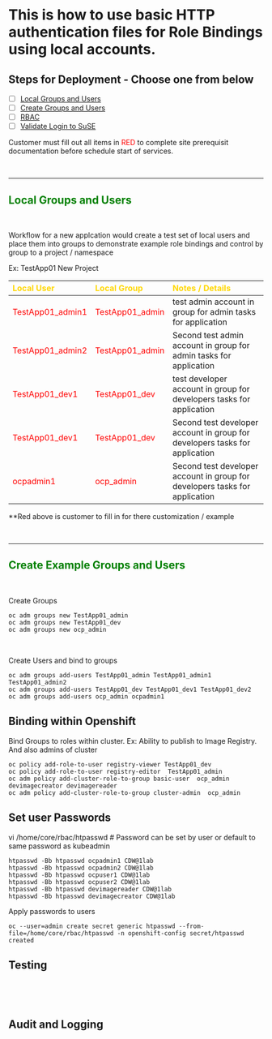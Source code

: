 # This is how to use basic HTTP authentication files for Role Bindings using local accounts.

## Steps for Deployment  - Choose one from below

- [ ] [Local Groups and Users](#Local-Groups-and-Users)
- [ ] [Create Groups and Users](#Create-Groups-and-Users])
- [ ] [RBAC](#RBAC)
- [ ] [Validate Login to SuSE](#Validate-Login-to-SuSE])

Customer must fill out all items in <span style="color:red">RED </span> to complete site prerequisit documentation before schedule start of services.

<br>

------------- 

## <span style="color:green"><b> Local Groups and Users</b></span>

<br>

Workflow for a new applcation would create a test set of local users and place them into groups to demonstrate example role bindings and control by group to a project / namespace

Ex:  TestApp01  New Project

| <span style="color:gold"> Local User </span> | <span style="color:gold"> Local Group </span> | <span style="color:gold">Notes / Details</span> |
| :--------------- | :--------------- | :--------------- |
| <span style="color:red">TestApp01_admin1 |<span style="color:red"> TestApp01_admin | test admin account in group for admin tasks for application |
| <span style="color:red">TestApp01_admin2 |<span style="color:red"> TestApp01_admin | Second test admin account in group for admin tasks for application |
| <span style="color:red">TestApp01_dev1 |<span style="color:red"> TestApp01_dev | test developer account in group for developers tasks for application |
| <span style="color:red">TestApp01_dev1 |<span style="color:red"> TestApp01_dev | Second test developer account in group for developers tasks for application |
| <span style="color:red">ocpadmin1 |<span style="color:red"> ocp_admin | Second test developer account in group for developers tasks for application |

**Red above is customer to fill in for there customization / example

<br>

------------- 

## <span style="color:green"><b> Create Example Groups and Users</b></span>

<br>

Create Groups

```
oc adm groups new TestApp01_admin
oc adm groups new TestApp01_dev
oc adm groups new ocp_admin
```

<br>

Create Users and bind to groups 

```
oc adm groups add-users TestApp01_admin TestApp01_admin1 TestApp01_admin2
oc adm groups add-users TestApp01_dev TestApp01_dev1 TestApp01_dev2
oc adm groups add-users ocp_admin ocpadmin1

```

## Binding within Openshift

Bind Groups to roles within cluster.  Ex:  Ability to publish to Image Registry.  And also admins of cluster

```
oc policy add-role-to-user registry-viewer TestApp01_dev
oc policy add-role-to-user registry-editor  TestApp01_admin
oc adm policy add-cluster-role-to-group basic-user  ocp_admin devimagecreator devimagereader 
oc adm policy add-cluster-role-to-group cluster-admin  ocp_admin
```

## Set user Passwords

vi /home/core/rbac/htpasswd  # Password can be set by user or  default to same password as kubeadmin

```
htpasswd -Bb htpasswd ocpadmin1 CDW@1lab
htpasswd -Bb htpasswd ocpadmin2 CDW@1lab
htpasswd -Bb htpasswd ocpuser1 CDW@1lab
htpasswd -Bb htpasswd ocpuser2 CDW@1lab
htpasswd -Bb htpasswd devimagereader CDW@1lab
htpasswd -Bb htpasswd devimagecreator CDW@1lab

```

Apply passwords to users

```
oc --user=admin create secret generic htpasswd --from-file=/home/core/rbac/htpasswd -n openshift-config secret/htpasswd created
```

## Testing


```


```


<br>

## Audit and Logging

